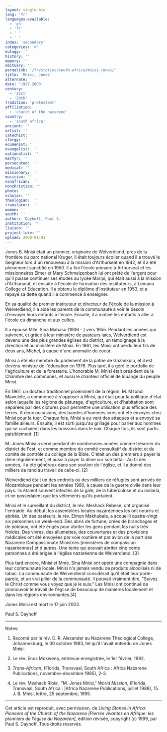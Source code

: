 ```yaml
---
layout: single-bio
lang: 'fr'
languages-available:
  - 'en'
  - 'fr'
  - ' '
  - ' '
index: 'secondary'
categories: 'm'
eulogy: ''
history: ''
memory: ''
obituary: ''
permalink: '/fr/stories/south-africa/mnisi-jones/'
title: 'Mnisi, Jones'
alternate: ''
date: '1927-2003'
century:
  - '21st'
  - '20th'
tradition: 'protestant'
affiliation:
  - 'church of the nazarene'
country:
  - 'south africa'
ancient: ''
artist: ''
catechist: ''
clergy: ''
ecumenist: ''
evangelist: ''
nationalist: ''
martyr: ''
persecuted: ''
medical: ''
missionary: ''
musician: ''
nonafrican: ''
nonchristian: ''
photo: ''
scholar: ''
theologian: ''
translator: ''
women: ''
youth: ''
author: 'Dayhoff, Paul S.'
institution: ''
liaison: ''
project-luke: ''
upload: 2000-01-01
---
```



Jones B. Mnisi était un pionnier, originaire de Welverdiend, près de la frontière du parc national Kruger. Il était toujours écolier quand il a trouvé le Seigneur lors d'un renouveau à la mission d'Arthurseat en 1942, et il a été pleinement sanctifié en 1950. Il a fini l'école primaire à Arthurseat et les missionnaires Elmer et Mary Schmelzenbach lui ont prêté de l'argent pour qu'il puisse continuer ses études au lycée Maripi, qui était aussi à la mission d'Arthurseat, et ensuite à l'école de formation des instituteurs, à Lemana College of Education. Il a obtenu le diplôme d'instituteur en 1953, et a repayé sa dette quand il a commencé à enseigner.

En sa qualité de premier instituteur et directeur de l'école de la mission à Welverdiend, il a aidé les parents de la communauté à voir le besoin d'envoyer leurs enfants à l'école. Ensuite, il a motivé les enfants à aller à l'école du dimanche et aux cultes.

Il a épousé Mlle. Sina Mabaso (1936 - ) vers 1955.  Pendant les années qui suivirent, et grâce à leur ministère de pasteurs laïcs, Welverdiend est devenu une des plus grandes églises du district, un témoignage à la direction et au ministère de Mnisi. En 1961, les Mnisi ont perdu leur fils de deux ans, Michel, à cause d'une anomalie du coeur.

Mnisi a été élu membre du parlement de la patrie de Gazankulu, et il est devenu ministre de l'&eacute;ducation en 1976. Plus tard, il a géré le portfolio de l'agriculture et de la foresterie. L'honorable M. Mnisi était président de la Chambre des communes, et aussi le chanteur officiel de louange du peuple Mnisi.

En 1961, un docteur traditionnel proéminent de la région, M. Mzondi Mawulele, a commencé à s'opposer à Mnisi, qui était pour la politique d'état selon laquelle les régions de pâturage, d'agriculture, et d'habitation sont séparées par des clôtures pour permettre une utilisation plus efficace des terres. A deux occasions, des bandes d'hommes ivres ont été envoyés chez Mnisi pour le tuer. Chaque fois, Mnisi a eu vent des attaques et a envoyé sa famille ailleurs. Ensuite, il est sorti jusqu'au grillage pour parler aux hommes qui se cachaient dans les buissons dans le noir. Chaque fois, ils sont partis paisiblement. [1]

M. Jones Mnisi a servi pendant de nombreuses années comme trésorier du district de l'est, et comme membre du comité consultatif du district et du comité de contrôle du collège de la Bible. C'était un des premiers à payer la dîme régulièrement, et aussi à payer la dîme sur son bétail. Au fil des années, il a été généreux dans son soutien de l'église, et il a donné des milliers de rand au travail de celle-ci. [2]

Welverdiend était un des endroits où des milliers de réfugiés sont arrivés de Mozambique pendant les années 1980, à cause de la guerre civile dans leur pays. Ils étaient souvent infectés de la gale, de la tuberculose et du malaria, et ne possédaient que les vêtements qu'ils portaient.

Mnisi et le surveillant du district, le rév. Meshack Rebese, ont organisé l'entraide. Au début, les assemblées locales nazaréennes les ont nourris et abrités. Un des pasteurs, le rév. Elmon Makhubela, a accueilli quatre-vingt six personnes un week-end. Des abris de fortune, crées de branchages et de poteaux, ont été érigés pour abriter les gens pendant les nuits très froides. Des vivres, des allumettes, des couvertures et des provisions médicales ont été envoyées par voie routière et par avion de la part des Nazarene Compassionate Ministries [ministères de compassion nazaréennes] et d'autres. Une tente qui pouvait abriter cinq cents personnes a été érigée à l'église nazaréenne de Welverdiend. [3]

Plus tard encore, Mnisi et Mme. Sina Mnisi ont opéré une compagnie dans leur communauté locale. Mnisi n'a jamais vendu de produits alcoolisés ni de tabac. La communauté de Welverdiend considérait qu'il était leur porte-parole, et un vrai pilier de la communauté. Il pouvait vraiment dire, "Suivez le Christ comme vous voyez que je le suis." Les Mnisi ont continué de promouvoir le travail de l'église de beaucoup de manières localement et dans les régions environnantes.[4]

Jones Mnisi est mort le 17 juin 2003.

Paul S. Dayhoff

---

Notes:

1. Raconté par le rév. D. R. Alexander au Nazarene Theological College, Johannesburg, le 30 octobre 1993, tel qu'il l'avait entendu de Jones Mnisi.

2. Le rév. Enos Mokwena, entrevue enregistrée, le 1er février, 1992.

3. *Trans-African*, (Florida, Transvaal, South Africa : Africa Nazarene Publications, novembre-décembre 1985), 2-3.

4. Le rév. Meshack Ribisi, "M. Jones Mnisi," *World Mission*, (Florida, Transvaal, South Africa : |Africa Nazarene Publications, juillet 1988), 15. J. B. Mnisi, lettre, 25 septembre, 1995.

---

Cet article est reproduit, avec permission, de *Living Stones in Africa: Pioneers of the Church of the Nazarene [Pierres vivantes en Afrique: les pionniers de l'église du Nazaréen]*, édition révisée, copyright (c) 1999, par Paul S. Dayhoff. Tous droits réservés.